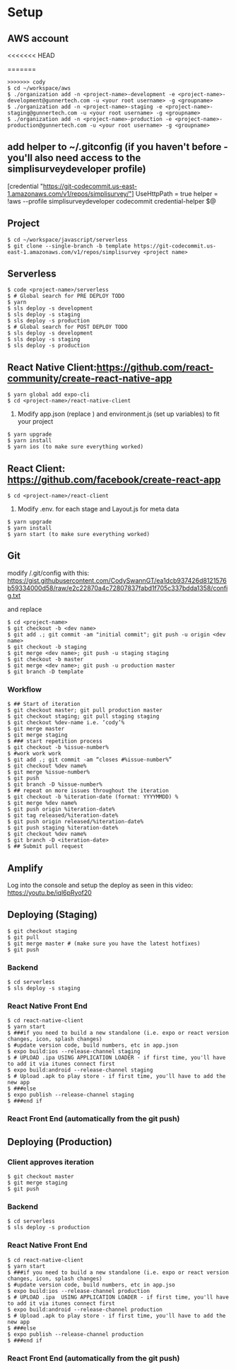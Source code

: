 # Setup
## AWS account
<<<<<<< HEAD

=======
````
>>>>>>> cody
$ cd ~/workspace/aws
$ ./organization add -n <project-name>-development -e <project-name>-development@gunnertech.com -u <your root username> -g <groupname>
$ ./organization add -n <project-name>-staging -e <project-name>-staging@gunnertech.com -u <your root username> -g <groupname>
$ ./organization add -n <project-name>-production -e <project-name>-production@gunnertech.com -u <your root username> -g <groupname>
````
## add helper to ~/.gitconfig (if you haven't before - you'll also need access to the simplisurveydeveloper profile)
[credential "https://git-codecommit.us-east-1.amazonaws.com/v1/repos/simplisurvey/"]
UseHttpPath = true
helper = !aws --profile simplisurveydeveloper codecommit credential-helper $@



## Project 
````
$ cd ~/workspace/javascript/serverless
$ git clone --single-branch -b template https://git-codecommit.us-east-1.amazonaws.com/v1/repos/simplisurvey <project name>
````

## Serverless
````
$ code <project-name>/serverless
$ # Global search for PRE DEPLOY TODO
$ yarn
$ sls deploy -s development
$ sls deploy -s staging
$ sls deploy -s production
$ # Global search for POST DEPLOY TODO
$ sls deploy -s development
$ sls deploy -s staging
$ sls deploy -s production
````

## React Native Client:https://github.com/react-community/create-react-native-app
````
$ yarn global add expo-cli
$ cd <project-name>/react-native-client
````
1) Modify app.json (replace <project name>) and environment.js (set up variables) to fit your project
````
$ yarn upgrade
$ yarn install
$ yarn ios (to make sure everything worked)
````
## React Client: https://github.com/facebook/create-react-app
  ````
$ cd <project-name>/react-client
````
1) Modify .env.<stage> for each stage and Layout.js for meta data
````
$ yarn upgrade
$ yarn install
$ yarn start (to make sure everything worked)
````
## Git
modify <project-name>/.git/config with this: https://gist.githubusercontent.com/CodySwannGT/ea1dcb937426d8121576b59334000d58/raw/e2c22870a4c72807837fabd1f705c337bdda1358/config.txt

and replace <project name>
````
$ cd <project-name>
$ git checkout -b <dev name>
$ git add .; git commit -am "initial commit"; git push -u origin <dev name>
$ git checkout -b staging
$ git merge <dev name>; git push -u staging staging
$ git checkout -b master
$ git merge <dev name>; git push -u production master
$ git branch -D template
````
### Workflow
````
$ ## Start of iteration
$ git checkout master; git pull production master
$ git checkout staging; git pull staging staging
$ git checkout %dev-name i.e. ‘cody’%
$ git merge master
$ git merge staging
$ ### start repetition process
$ git checkout -b %issue-number%
$ #work work work
$ git add .; git commit -am “closes #%issue-number%”
$ git checkout %dev name%
$ git merge %issue-number%
$ git push
$ git branch -D %issue-number%
$ ## repeat on more issues throughout the iteration
$ git checkout -b %iteration-date (format: YYYYMMDD) %
$ git merge %dev name%
$ git push origin %iteration-date%
$ git tag released/%iteration-date%
$ git push origin released/%iteration-date%
$ git push staging %iteration-date%
$ git checkout %dev name%
$ git branch -D <iteration-date>
$ ## Submit pull request
````
  
## Amplify

Log into the console and setup the deploy as seen in this video: https://youtu.be/iql6pRyof20


## Deploying (Staging)

````
$ git checkout staging
$ git pull
$ git merge master # (make sure you have the latest hotfixes)
$ git push
````

### Backend
````
$ cd serverless
$ sls deploy -s staging
````
### React Native Front End
````
$ cd react-native-client
$ yarn start
$ ###if you need to build a new standalone (i.e. expo or react version changes, icon, splash changes)
$ #update version code, build numbers, etc in app.json
$ expo build:ios --release-channel staging
$ # UPLOAD .ipa USING APPLICATION LOADER - if first time, you'll have to add it via itunes connect first
$ expo build:android --release-channel staging
$ # Upload .apk to play store - if first time, you'll have to add the new app
$ ###else
$ expo publish --release-channel staging
$ ###end if
````
### React Front End (automatically from the git push)

## Deploying (Production)

### Client approves iteration
````
$ git checkout master
$ git merge staging
$ git push
````
### Backend
````
$ cd serverless
$ sls deploy -s production
````
### React Native Front End
````
$ cd react-native-client
$ yarn start
$ ###if you need to build a new standalone (i.e. expo or react version changes, icon, splash changes)
$ #update version code, build numbers, etc in app.jso
$ expo build:ios --release-channel production
$ # UPLOAD .ipa  USING APPLICATION LOADER - if first time, you'll have to add it via itunes connect first
$ expo build:android --release-channel production
$ # Upload .apk to play store - if first time, you'll have to add the new app
$ ###else
$ expo publish --release-channel production
$ ###end if 
````
### React Front End (automatically from the git push)